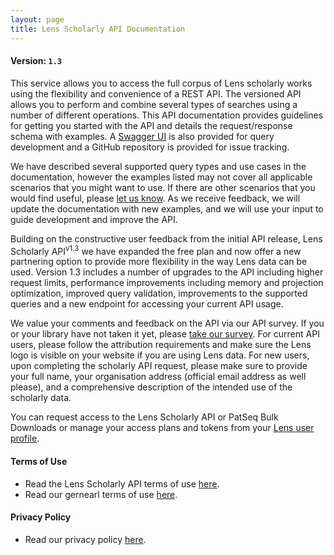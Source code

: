 ```yaml
---
layout: page
title: Lens Scholarly API Documentation
---
```


#### Version: `1.3`
This service allows you to access the full corpus of Lens scholarly works using the flexibility and convenience of a REST API. The versioned API allows you to perform and combine several types of searches using a number of different operations. This API documentation provides guidelines for getting you started with the API and details the request/response schema with examples. A [Swagger UI] is also provided for query development and a GitHub repository is provided for issue tracking.

We have described several supported query types and use cases in the documentation, however the examples listed may not cover all applicable scenarios that you might want to use. If there are other scenarios that you would find useful, please [let us know](https://www.lens.org/lens/feedback?returnTo=https:/). As we receive feedback, we will update the documentation with new examples, and we will use your input to guide development and improve the API.

Building on the constructive user feedback from the initial API release, Lens Scholarly API<sup>v1.3</sup> we have expanded the free plan and now offer a new partnering option to provide more flexibility in the way Lens data can be used. Version 1.3 includes a number of upgrades to the API including higher request limits, performance improvements including memory and projection optimization, improved query validation, improvements to the supported queries and a new endpoint for accessing your current API usage.

We value your comments and feedback on the API via our API survey. If you or your library have not taken it yet, please [take our survey](https://lensorg.typeform.com/to/QM6aMm). For current API users, please follow the attribution requirements and make sure the Lens logo is visible on your website if you are using Lens data. For new users, upon completing the scholarly API request, please make sure to provide your full name, your organisation address (official email address as well please), and a comprehensive description of the intended use of the scholarly data.

You can request access to the Lens Scholarly API or PatSeq Bulk Downloads or manage your access plans and tokens from your [Lens user profile](https://www.lens.org/lens/user/subscriptions).

#### Terms of Use
* Read the Lens Scholarly API terms of use [here](https://about.lens.org/lens-scholarly-api-terms-of-use/).
* Read our gernearl terms of use [here](https://about.lens.org/policies/#termsuse).

#### Privacy Policy
* Read our privacy policy [here](https://about.lens.org/policies/#privacypolicy).

[//]: # (Reference Links)
[Swagger UI]: <https://api.lens.org/swagger-ui.html>
